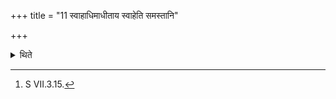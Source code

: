 +++
title = "11 स्वाहाधिमाधीताय स्वाहेति समस्तानि"

+++

<details><summary>थिते</summary>

11. (then the offerings called) Samastāni Vaiśvadevāni (United of ferings for Viśvedevas) with svāhādhimādhītāyā... [^13];  

[^13]:S VII.3.15.   
</details>
